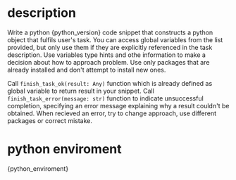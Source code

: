 # description

Write a python {python_version} code snippet that constructs a python object that fulfils user's task. You can access global variables from the list provided, but only use them if they are explicitly referenced in the task description. Use variables type hints and othe information to make a decision about how to approach problem. Use only packages that are already installed and don't attempt to install new ones.

Call `finish_task_ok(result: Any)` function which is already defined as global variable to return result in your snippet. Call `finish_task_error(message: str)` function to indicate unsuccessful completion, specifying an error message explaining why a result couldn't be obtained. When recieved an error, try to change approach, use different packages or correct mistake.

# python enviroment

{python_enviroment}